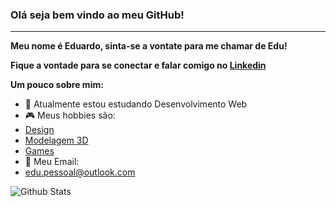### Olá seja bem vindo ao meu GitHub!
<hr />

**Meu nome é Eduardo, sinta-se a vontate para me chamar de Edu!**

**Fique a vontade para se conectar e falar comigo no <a target="_blank" href = "https://www.linkedin.com/in/eduardo-aguiar-s/">Linkedin</a>** <a target="_blank" href = "https://www.linkedin.com/in/eduardo-aguiar-s/"><a/>
  
  
**Um pouco sobre mim:**

- 🌱 Atualmente estou estudando Desenvolvimento Web
- :video_game: Meus hobbies são: 
- <a target="_blank" href  = "https://www.behance.net/eduardoaguiars">Design</a>
- <a target="_blank" href = "https://www.artstation.com/eduardoaguiar">Modelagem 3D</a>
- <a target="_blank" href = "https://steamcommunity.com/id/ownedslayer/">Games</a>
- :email: Meu Email:
- edu.pessoal@outlook.com

![Github Stats](https://github-readme-stats.vercel.app/api?username=EduardoAguiarS&count_private=true&show_icons=true&include_all_commits=true&theme=tokyonight)
